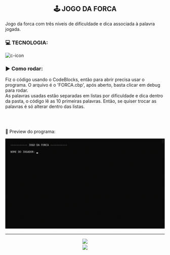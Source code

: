 <h2 align="center"> 🕹 JOGO DA FORCA </h2>
    <p> Jogo da forca com três níveis de dificuldade e dica associada à palavra jogada.</p>
    <h3>💻 TECNOLOGIA:</h3>
    <img alt="c-icon" width="40" src="https://cdn.jsdelivr.net/gh/devicons/devicon/icons/c/c-original.svg">

<h3>▶ Como rodar:</h3>
<p>Fiz o código usando o CodeBlocks, então para abrir precisa usar o programa. O arquivo é o 'FORCA.cbp', após aberto, basta clicar em debug para rodar.
</br>As palavras usadas estão separadas em listas por dificuldade e dica dentro da pasta, o código lê as 10 primeiras palavras. Então, se quiser trocar as palavras é só alterar dentro das listas. </p>
<br><br>
<p>🔹 Preview do programa:</p>
<div align="center">
<img width="600" src="tela.gif">
</div>
<hr>
<div align="center">
    <a href="https://github.com/bncblnc"><img height="80" src="https://avatars.githubusercontent.com/u/108829137?v=4"></a>
   <br/><a href="https://www.linkedin.com/in/bncblnc/" target="_blank"><img src="https://img.shields.io/badge/-LinkedIn-%230077B5?style=for-the-badge&logo=linkedin&logoColor=white" target="_blank"></a>

</div>
